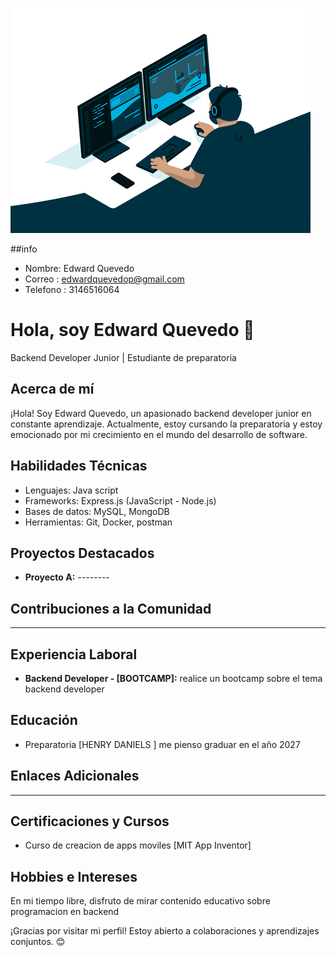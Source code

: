
![Ejemplo de GIF](https://raw.githubusercontent.com/EdwardQuevedoP/EdwardQuevedoP/main/junior2.gif)


##info
- Nombre: Edward Quevedo
- Correo : edwardquevedop@gmail.com
- Telefono : 3146516064

# Hola, soy Edward Quevedo 👋

Backend Developer Junior | Estudiante de preparatoria

## Acerca de mí
¡Hola! Soy Edward Quevedo, un apasionado backend developer junior en constante aprendizaje. Actualmente, estoy cursando la preparatoria y estoy emocionado por mi crecimiento en el mundo del desarrollo de software.

## Habilidades Técnicas
- Lenguajes:  Java script
- Frameworks: Express.js (JavaScript - Node.js)
- Bases de datos: MySQL, MongoDB
- Herramientas: Git, Docker, postman 

## Proyectos Destacados
- **Proyecto A:** --------

## Contribuciones a la Comunidad
----------------------------
## Experiencia Laboral
- **Backend Developer - [BOOTCAMP]:** realice un bootcamp sobre el tema backend developer

## Educación
- Preparatoria [HENRY DANIELS ] me pienso graduar en el año 2027

## Enlaces Adicionales
-------------------
## Certificaciones y Cursos

- Curso de creacion de apps moviles [MIT App Inventor] 

## Hobbies e Intereses
En mi tiempo libre, disfruto de mirar contenido educativo sobre programacion en backend

¡Gracias por visitar mi perfil! Estoy abierto a colaboraciones y aprendizajes conjuntos. 😊




